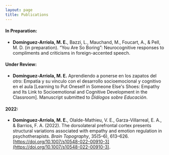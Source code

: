 ```yaml
---
layout: page
title: Publications
---
```


#### In Preparation:
- **Domínguez-Arriola, M. E.**, Bazzi, L., Mauchand, M., Foucart, A., & Pell, M. D. (in preparation). “You Are So Boring”: Neurocognitive responses to compliments and criticisms in foreign-accented speech.


#### Under Review:
- **Domínguez-Arriola, M. E.** Aprendiendo a ponerse en los zapatos del otro: Empatía y su vínculo con el desarrollo socioemocional y cognitivo en el aula [Learning to Put Oneself in Someone Else's Shoes: Empathy and Its Link to Socioemotional and Cognitive Development in the Classroom]. Manuscript submitted to *Diálogos sobre Educación*.

#### 2022: 
- **Domínguez-Arriola, M. E.**, Olalde-Mathieu, V. E., Garza-Villarreal, E. A., & Barrios, F. A. (2022). The dorsolateral prefrontal cortex presents structural variations associated with empathy and emotion regulation in psychotherapists. *Brain Topography*, 35(5–6), 613–626. [https://doi.org/10.1007/s10548-022-00910-3](https://doi.org/10.1007/s10548-022-00910-3).
